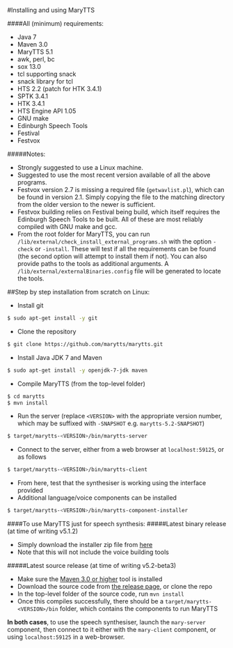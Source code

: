 #Installing and using MaryTTS

####All (minimum) requirements:
- Java 7
- Maven 3.0
- MaryTTS 5.1
- awk, perl, bc
- sox 13.0
- tcl supporting snack
- snack library for tcl
- HTS 2.2 (patch for HTK 3.4.1)
- SPTK 3.4.1
- HTK 3.4.1
- HTS Engine API 1.05
- GNU make
- Edinburgh Speech Tools
- Festival
- Festvox

#####Notes:
- Strongly suggested to use a Linux machine.
- Suggested to use the most recent version available of all the above programs.
- Festvox version 2.7 is missing a required file (`getwavlist.pl`), which can be found in version 2.1. Simply copying the file to the matching directory from the older version to the newer is sufficient.
- Festvox building relies on Festival being build, which itself requires the Edinburgh Speech Tools to be built. All of these are most reliably compiled with GNU make and gcc.
- From the root folder for MaryTTS, you can run `/lib/external/check_install_external_programs.sh` with the option `-check` or `-install`. These will test if all the requirements can be found (the second option will attempt to install them if not). You can also provide paths to the tools as additional arguments. A `/lib/external/externalBinaries.config` file will be generated to locate the tools.

##Step by step installation from scratch on Linux:
- Install git
```bash
$ sudo apt-get install -y git
```
- Clone the repository
```bash
$ git clone https://github.com/marytts/marytts.git
```
- Install Java JDK 7 and Maven
```bash
$ sudo apt-get install -y openjdk-7-jdk maven
```
- Compile MaryTTS (from the top-level folder)
```bash
$ cd marytts
$ mvn install
```
- Run the server (replace `<VERSION>` with the appropriate version number, which may be suffixed with `-SNAPSHOT` e.g. `marytts-5.2-SNAPSHOT`)
```bash
$ target/marytts-<VERSION>/bin/marytts-server
```
- Connect to the server, either from a web browser at `localhost:59125`, or as follows
```bash
$ target/marytts-<VERSION>/bin/marytts-client
```
- From here, test that the synthesiser is working using the interface provided
- Additional language/voice components can be installed
```bash
$ target/marytts-<VERSION>/bin/marytts-component-installer
```







####To use MaryTTS just for speech synthesis:
#####Latest binary release (at time of writing v5.1.2)
- Simply download the installer zip file from [here](https://github.com/marytts/marytts/releases)
- Note that this will not include the voice building tools

#####Latest source release (at time of writing v5.2-beta3)
- Make sure the [Maven 3.0 or higher](http://maven.apache.org/download.html) tool is installed
- Download the source code from [the release page](https://github.com/marytts/marytts/releases), or clone the repo
- In the top-level folder of the source code, run `mvn install`
- Once this compiles successfully, there should be a `target/marytts-<VERSION>/bin` folder, which contains the components to run MaryTTS

__In both cases__, to use the speech synthesiser, launch the `mary-server` component, then connect to it either with the `mary-client` component, or using `localhost:59125` in a web-browser.





